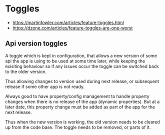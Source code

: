 # Toggles

- https://martinfowler.com/articles/feature-toggles.html
- https://dzone.com/articles/feature-toggles-are-one-worst

## Api version toggles

A toggle which is kept in configuration, that allows a new version of some api the app is using to be used at some time later, while keeping the exisiting behaviour so if any issues occur the toggle can be switched back to the older version.

Thus allowing changes to version used during next release, or subsequent release if some other app is not ready.

Always good to have property/config management to handle property changes when there is no release of the app (dynamic properties). But at a later date, this property change must be added as part of the app for the next release.

Thus when the new version is working, the old version needs to be cleared up from the code base. The toggle needs to be removed, or parts of it.
